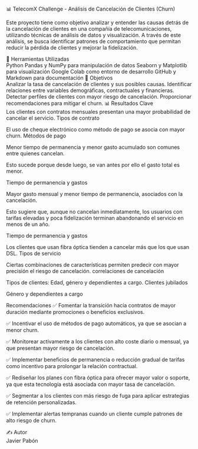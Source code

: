 📊 TelecomX Challenge - Análisis de Cancelación de Clientes (Churn)  


Este proyecto tiene como objetivo analizar y entender las causas detrás de la cancelación de clientes en una compañía de telecomunicaciones, utilizando técnicas de análisis de datos y visualización. A través de este análisis, se busca identificar patrones de comportamiento que permitan reducir la pérdida de clientes y mejorar la fidelización.  

🧰 Herramientas Utilizadas  
Python
Pandas y NumPy para manipulación de datos
Seaborn y Matplotlib para visualización
Google Colab como entorno de desarrollo
GitHub y Markdown para documentación
📌 Objetivos  
Analizar la tasa de cancelación de clientes y sus posibles causas.
Identificar relaciones entre variables demográficas, contractuales y financieras.
Detectar perfiles de clientes con mayor riesgo de cancelación.
Proporcionar recomendaciones para mitigar el churn.
📊 Resultados Clave  
Los clientes con contratos mensuales presentan una mayor probabilidad de cancelar el servicio.
Tipos de contrato
  
El uso de cheque electrónico como método de pago se asocia con mayor churn.
Métodos de pago

Menor tiempo de permanencia y menor gasto acumulado son comunes entre quienes cancelan.

Esto sucede porque desde luego, se van antes por ello el gasto total es menor.

Tiempo de permanencia y gastos

Mayor gasto mensual y menor tiempo de permanencia, asociados con la cancelación.

Esto sugiere que, aunque no cancelan inmediatamente, los usuarios con tarifas elevadas y poca fidelización terminan abandonando el servicio en menos de un año.

Tiempo de permanencia y gastos

Los clientes que usan fibra óptica tienden a cancelar más que los que usan DSL.
Tipos de servicio

Ciertas combinaciones de características permiten predecir con mayor precisión el riesgo de cancelación.
correlaciones de cancelación

Tipos de clientes: Edad, género y dependientes a cargo.
Clientes jubilados

Género y dependientes a cargo
  
Recomendaciones
✅ Fomentar la transición hacia contratos de mayor duración mediante promociones o beneficios exclusivos.

✅ Incentivar el uso de métodos de pago automáticos, ya que se asocian a menor churn.

✅ Monitorear activamente a los clientes con alto coste diario o mensual, ya que presentan mayor riesgo de cancelación.

✅ Implementar beneficios de permanencia o reducción gradual de tarifas como incentivo para prolongar la relación contractual.

✅ Rediseñar los planes con fibra óptica para ofrecer mayor valor o soporte, ya que esta tecnología está asociada con mayor tasa de cancelación.

✅ Segmentar a los clientes con más riesgo de fuga para aplicar estrategias de retención personalizadas.

✅ Implementar alertas tempranas cuando un cliente cumple patrones de alto riesgo de churn.

✍️ Autor  
Javier Pabón
